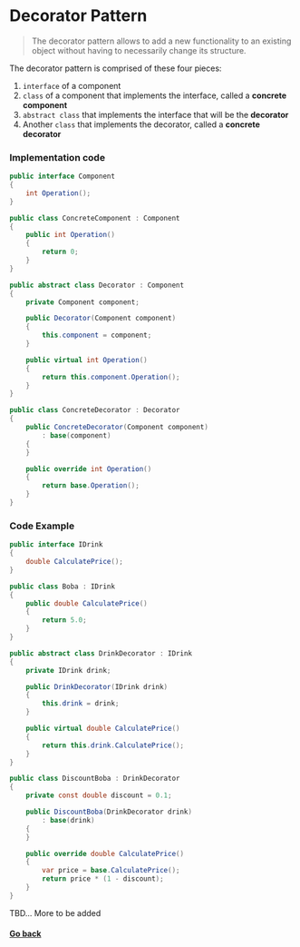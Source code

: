 # Decorator Pattern

> The decorator pattern allows to add a new functionality to an existing object without having to necessarily change its structure.

The decorator pattern is comprised of these four pieces:

1. `interface` of a component
2. `class` of a component that implements the interface, called a **concrete component**
3. `abstract class` that implements the interface that will be the **decorator**
4. Another `class` that implements the decorator, called a **concrete decorator**

### Implementation code

```c#
public interface Component
{
    int Operation();
}

public class ConcreteComponent : Component
{
    public int Operation()
    {
        return 0;
    }
}

public abstract class Decorator : Component
{
    private Component component;

    public Decorator(Component component)
    {
        this.component = component;
    }

    public virtual int Operation()
    {
        return this.component.Operation();
    }
}

public class ConcreteDecorator : Decorator
{
    public ConcreteDecorator(Component component)
        : base(component)
    {
    }

    public override int Operation()
    {
        return base.Operation();
    }
}
```

### Code Example

```c#
public interface IDrink
{
    double CalculatePrice();
}

public class Boba : IDrink
{
    public double CalculatePrice()
    {
        return 5.0;
    }
}

public abstract class DrinkDecorator : IDrink
{
    private IDrink drink;

    public DrinkDecorator(IDrink drink)
    {
        this.drink = drink;
    }

    public virtual double CalculatePrice()
    {
        return this.drink.CalculatePrice();
    }
}

public class DiscountBoba : DrinkDecorator
{
    private const double discount = 0.1;

    public DiscountBoba(DrinkDecorator drink)
        : base(drink)
    {
    }

    public override double CalculatePrice()
    {
        var price = base.CalculatePrice();
        return price * (1 - discount);
    }
}
```

TBD... More to be added

#### [Go back](https://www.skylar.page)